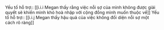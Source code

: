 Yếu tố hỗ trợ:: [[i.i.i Megan thấy rằng việc nỗi sợ của mình không được giải quyết sẽ khiến mình khó hoà nhập với cộng đồng mình muốn thuộc về]]
Yếu tố hỗ trợ:: [[i.i.j Megan thấy hậu quả của việc không đối diện nỗi sợ một cách rõ ràng]]